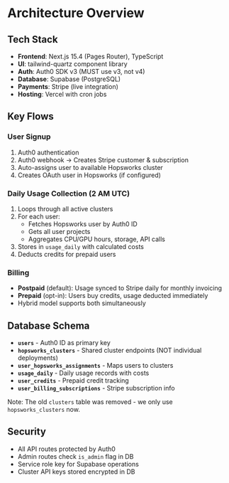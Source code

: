 # Architecture Overview

## Tech Stack
- **Frontend**: Next.js 15.4 (Pages Router), TypeScript
- **UI**: tailwind-quartz component library
- **Auth**: Auth0 SDK v3 (MUST use v3, not v4)
- **Database**: Supabase (PostgreSQL)
- **Payments**: Stripe (live integration)
- **Hosting**: Vercel with cron jobs

## Key Flows

### User Signup
1. Auth0 authentication
2. Auth0 webhook → Creates Stripe customer & subscription
3. Auto-assigns user to available Hopsworks cluster
4. Creates OAuth user in Hopsworks (if configured)

### Daily Usage Collection (2 AM UTC)
1. Loops through all active clusters
2. For each user:
   - Fetches Hopsworks user by Auth0 ID
   - Gets all user projects
   - Aggregates CPU/GPU hours, storage, API calls
3. Stores in `usage_daily` with calculated costs
4. Deducts credits for prepaid users

### Billing
- **Postpaid** (default): Usage synced to Stripe daily for monthly invoicing
- **Prepaid** (opt-in): Users buy credits, usage deducted immediately
- Hybrid model supports both simultaneously

## Database Schema
- **`users`** - Auth0 ID as primary key
- **`hopsworks_clusters`** - Shared cluster endpoints (NOT individual deployments)
- **`user_hopsworks_assignments`** - Maps users to clusters
- **`usage_daily`** - Daily usage records with costs
- **`user_credits`** - Prepaid credit tracking
- **`user_billing_subscriptions`** - Stripe subscription info

Note: The old `clusters` table was removed - we only use `hopsworks_clusters` now.

## Security
- All API routes protected by Auth0
- Admin routes check `is_admin` flag in DB
- Service role key for Supabase operations
- Cluster API keys stored encrypted in DB